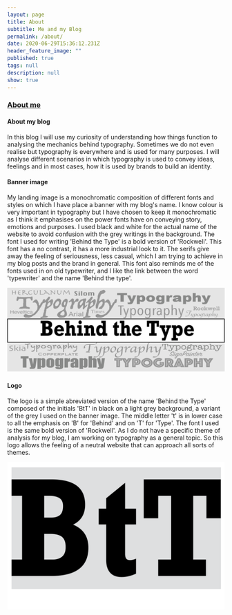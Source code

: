 ```yaml
---
layout: page
title: About
subtitle: Me and my Blog
permalink: /about/
date: 2020-06-29T15:36:12.231Z
header_feature_image: ""
published: true
tags: null
description: null
show: true
---
```

### [About me](https://behind-the-type.netlify.app/aboutme/)

#### About my blog

In this blog I will use my curiosity of understanding how things function to analysing the mechanics behind typography. Sometimes we do not even realise but typography is everywhere and is used for many purposes. I will analyse different scenarios in which typography is used to convey ideas, feelings and in most cases, how it is used by brands to build an identity. 

#### Banner image

My landing image is a monochromatic composition of different fonts and styles on which I have place a banner with my blog's name. I know colour is very important in typography but I have chosen to keep it monochromatic as I think it emphasises on the power fonts have on conveying story, emotions and purposes. I used black and white for the actual name of the website to avoid confusion with the grey writings in the background. The font I used for writing 'Behind the Type' is a bold version of 'Rockwell'. This font has a no contrast, it has a more industrial look to it. The serifs give away the feeling of seriousness, less casual, which I am trying to achieve in my blog posts and the brand in general. This font also reminds me of the fonts used in on old typewriter, and I like the link between the word 'typewriter' and the name 'Behind the type'. 

![](../uploads/bannerimage3rock.png)

#### Logo

The logo is a simple abreviated version of the name 'Behind the Type' composed of the initials 'BtT' in black on a light grey background, a variant of the grey I used on the banner image. The middle letter 't' is in lower case to all the emphasis on 'B' for 'Behind' and on 'T' for 'Type'. The font I used is the same bold version of 'Rockwell'. As I do not have a specific theme of analysis for my blog, I am working on typography as a general topic. So this logo allows the feeling of a neutral website that can approach all sorts of themes. 

![](../uploads/logorect3rock.png)